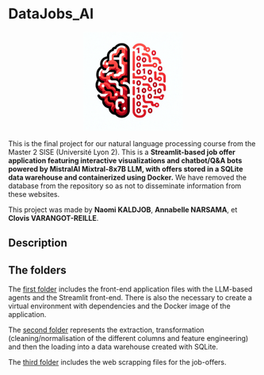 # DataJobs_AI
<p align="center">
<img src="/Images/logo_dalle.png" width="200" height="200">
</p>
<p align="center">
</p>

This is the final project for our natural language processing course from the Master 2 SISE (Université Lyon 2). This is a **Streamlit-based job offer application featuring interactive visualizations and chatbot/Q&amp;A bots powered by MistralAI Mixtral-8x7B LLM, with offers stored in a SQLite data warehouse and containerized using Docker.** We have removed the database from the repository so as not to disseminate information from these websites. 

This project was made by **Naomi KALDJOB**, **Annabelle NARSAMA**, et **Clovis VARANGOT-REILLE**.

## Description
## The folders

The [first folder](https://github.com/cvarrei/DataJobs_AI/tree/main/Application) includes the front-end application files with the LLM-based agents and the Streamlit front-end. There is also the necessary to create a virtual environment with dependencies and the Docker image of the application.

The [second folder](https://github.com/cvarrei/DataJobs_AI/tree/main/ETL%20%26%20DataWarehouse%20Management) represents the extraction, transformation (cleaning/normalisation of the different columns and feature engineering) and then the loading into a data warehouse created with SQLite. 

The [third folder](https://github.com/cvarrei/DataJobs_AI/tree/main/Web%20Scraping) includes the web scrapping files for the job-offers. 

